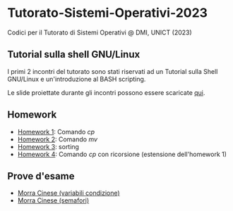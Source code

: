 # Tutorato-Sistemi-Operativi-2023
Codici per il Tutorato di Sistemi Operativi @ DMI, UNICT (2023)

## Tutorial sulla shell GNU/Linux
I primi 2 incontri del tutorato sono stati riservati ad un Tutorial sulla Shell GNU/Linux e un'introduzione al BASH scripting.

Le slide proiettate durante gli incontri possono essere scaricate [qui](./shell/tutorial-shell.pdf).

## Homework
- [Homework 1](./homework/homework-1/): Comando *cp*
- [Homework 2](./homework/homework-2/): Comando *mv*
- [Homework 3](./homework/homework-3/): sorting
- [Homework 4](./homework/homework-4/): Comando *cp* con ricorsione (estensione dell'homework 1)

## Prove d'esame
- [Morra Cinese (variabili condizione)](./exams/morra-cinese-cond/)
- [Morra Cinese (semafori)](./exams/morra-cinese-sem/)
<!-- - [Seek Time](./exams/seek-time/)
- [Raid Simulator](./exams/raid-simulator/)
- [Polynomials](./exams/polynomials/)
- [Binary Search Tree](./exams/binary-search-tree/) -->

